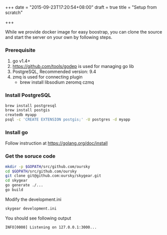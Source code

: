 +++
date = "2015-09-23T17:20:54+08:00"
draft = true
title = "Setup from scratch"

+++

While we provide docker image for easy boostrap, you can clone the source and
start the server on your own by following steps.

### Prerequisite

1. go v1.4+
2. https://github.com/tools/godep is used for managing go lib
3. PostgreSQL, Recommended version: 9.4
4. zmq is used for connecting plugin
   * brew install libsodium zeromq czmq


### Install PostgreSQL

``` bash
brew install postgresql
brew install postgis
createdb myapp
psql -c 'CREATE EXTENSION postgis;' -U postgres -d myapp
```

### Install go

Follow instruction at https://golang.org/doc/install

### Get the soruce code

``` bash
mkdir -p $GOPATH/src/github.com/oursky
cd $GOPATH/src/github.com/oursky
git clone git@github.com:oursky/skygear.git
cd skygear
go generate ./...
go build
```

Modify the development.ini

``` bash
skygear development.ini
```

You should see following output
```
INFO[0000] Listening on 127.0.0.1:3000...
```
